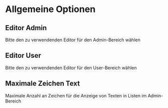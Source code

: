 # Allgemeine Optionen

## Editor Admin

Bitte den zu verwendenden Editor für den Admin-Bereich wählen

## Editor User

Bitte den zu verwendenden Editor für den User-Bereich wählen

## Maximale Zeichen Text

Maximale Anzahl an Zeichen für die Anzeige von Texten in Listen im Admin-Bereich

